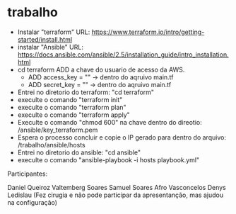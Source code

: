 # trabalho

- Instalar "terraform"
    URL: https://www.terraform.io/intro/getting-started/install.html
- instalar "Ansible"
    URL: https://docs.ansible.com/ansible/2.5/installation_guide/intro_installation.html
- cd terraform
ADD a chave do usuario de acesso da AWS.
    - ADD access_key = "" -> dentro do aqruivo main.tf
    - ADD secret_key = "" -> dentro do aqruivo main.tf
- Entrei no diretorio do terraform: "cd terraform" 
- execulte o comando "terraform init"
- execulte o comando "terraform plan"
- execulte o comando "terraform apply"
- Execulte o comando "chmod 600" na chave dentro do direotio: /ansible/key_terraform.pem
- Espera o processo concluir e copie o IP gerado para dentro do arquivo: /trabalho/ansible/hosts
- Entrei no diretorio do ansible: "cd ansible" 
- execulte o comando "ansible-playbook -i hosts playbook.yml"

Participantes:

Daniel Queiroz
Valtemberg Soares
Samuel Soares
Afro Vasconcelos
Denys Ledislau (Fez cirugia e não pode participar da apresentanção, mas ajudou na configuração)
